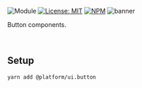![Module](https://img.shields.io/badge/%40platform-ui.button-%23EA4E7E.svg)
[![License: MIT](https://img.shields.io/badge/license-MIT-blue.svg)](https://opensource.org/licenses/MIT)
[![NPM](https://img.shields.io/npm/v/@platform/ui.button.svg?colorB=blue&style=flat)](https://www.npmjs.com/package/@platform/ui.button)
![banner](https://user-images.githubusercontent.com/185555/57013129-1d8cc080-6c5e-11e9-80b4-8dc24256fed6.png)

Button components.

<p>&nbsp;<p>

## Setup

    yarn add @platform/ui.button




<p>&nbsp;<p>
<p>&nbsp;<p>

